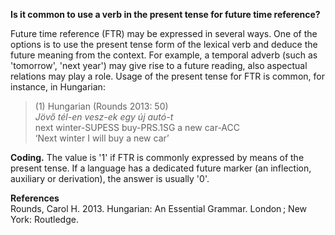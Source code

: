 **Is it common to use a verb in the present tense for future time reference?** 

Future time reference (FTR) may be expressed in several ways. One of the options is to use the present tense form of the lexical verb and deduce the future meaning from the context. For example, a temporal adverb (such as 'tomorrow', 'next year') may give rise to a future reading, also aspectual relations may play a role. Usage of the present tense for FTR is common, for instance, in Hungarian:

>(1) Hungarian (Rounds 2013: 50)<br/>
>*Jövő tél-en vesz-ek egy új autó-t*<br/>
>next winter-SUPESS buy-PRS.1SG a new car-ACC<br/>
>‘Next winter I will buy a new car’

**Coding.** The value is '1' if FTR is commonly expressed by means of the present tense. If a language has a dedicated future marker (an inflection, auxiliary or derivation), the answer is usually '0'. 

**References**<br/>
Rounds, Carol H. 2013. Hungarian: An Essential Grammar. London ; New York: Routledge.<br/>
